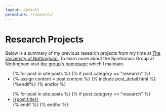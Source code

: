 ```yaml
---
layout: default
permalink: /research/
---
```


<top>
	<div class="container">
	<h1> Research Projects</h1>
	<p> Below is a summary of my previous research projects from my time at <a href="https://www.nottingham.ac.uk/physics">The University of Nottingham.</a> To learn more about the Spintronics Group at Nottingham visit <a href="https://nottingham.ac.uk/~ppzgan/spin/">the group's homepage</a> which I maintain.</p>
	</div>
</top>
<div class="row">
<div class="span1">
	<ul>
	  {% for post in site.posts %}
	  	  {% if post.category == "research" %}
	    <li>
	      {% assign content = post.content %}
	      {% include post_detail.html %}
	    </li>
	    {%endif%}
	  {% endfor %}
	</ul>
</div>	

<div class="span2">
	<ul>
	  {% for post in site.posts %}
	  {% if post.category == "research" %}
	    <li>
	      <a href="#{{ post.title }}"> {{post.title}} </a>
	    </li>
	  {% endif %}
	  {% endfor %}
	</ul>
</div>	
</div>
